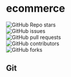﻿# ecommerce

![GitHub Repo stars](https://img.shields.io/github/stars/mhd-sinan-m/first-project?color=blue&style=for-the-badge&logo=nodedotjs)<br>
![GitHub issues](https://img.shields.io/github/issues/mhd-sinan-m/first-project?color=blue&style=for-the-badge&logo=nodedotjs)<br>
![GitHub pull requests](https://img.shields.io/github/issues-pr/mhd-sinan-m/first-project?color=blue&style=for-the-badge&logo=nodedotjs)<br>
![GitHub contributors](https://img.shields.io/github/contributors/mhd-sinan-m/first-project?color=blue&style=for-the-badge&logo=nodedotjs)<br>
![GitHub forks](https://img.shields.io/github/forks/mhd-sinan-m/first-project?color=blue&style=for-the-badge&logo=nodedotjs)<br>





## Git 
``` 

